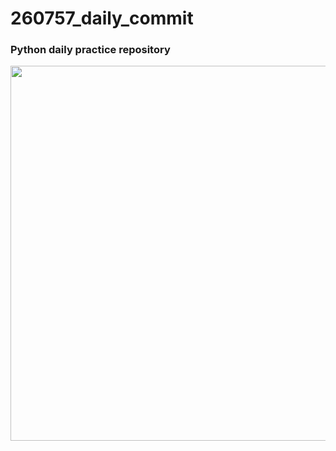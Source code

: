 # 260757_daily_commit
### Python daily practice repository<br/>
<p align="left">
  <img width="800" height="600" src="https://user-images.githubusercontent.com/39693903/115541014-4760a700-a2bc-11eb-9589-56267c5365eb.gif">
</p>
